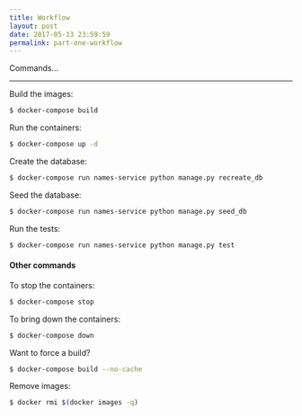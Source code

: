 ```yaml
---
title: Workflow
layout: post
date: 2017-05-13 23:59:59
permalink: part-one-workflow
---
```


Commands...

---

Build the images:

```sh
$ docker-compose build
```

Run the containers:

```sh
$ docker-compose up -d
```

Create the database:

```sh
$ docker-compose run names-service python manage.py recreate_db
```

Seed the database:

```sh
$ docker-compose run names-service python manage.py seed_db
```

Run the tests:

```sh
$ docker-compose run names-service python manage.py test
```

#### Other commands

To stop the containers:

```sh
$ docker-compose stop
```

To bring down the containers:

```sh
$ docker-compose down
```

Want to force a build?

```sh
$ docker-compose build --no-cache
```

Remove images:

```sh
$ docker rmi $(docker images -q)
```
